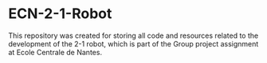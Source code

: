# ECN-2-1-Robot

This repository was created for storing all code and resources related to the development of the 2-1 robot, 
which is part of the Group project assignment at Ecole Centrale de Nantes.
